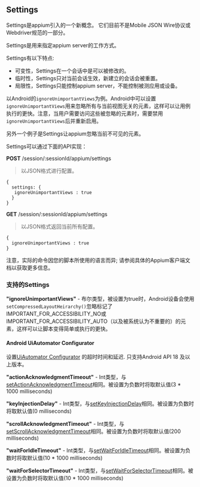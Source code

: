 ## Settings
Settings是appium引入的一个新概念。 它们目前不是Mobile JSON Wire协议或Webdriver规范的一部分。

Settings是用来指定appium server的工作方式。

Settings有以下特点:
 - 可变性，Settings在一个会话中是可以被修改的。
 - 临时性，Settings只对当前会话生效，新建立的会话会被重置。
 - 局限性，Settings只能控制appium server，不能控制被测应用或设备。

以Android的`ignoreUnimportantViews`为例。Android中可以设置`ignoreUnimportantViews`用来忽略所有与当前视图无关的元素，这样可以让用例执行的更快。注意，当用户需要访问这些被忽略的元素时，需要禁用`ignoreUnimportantViews`后并重新启用。 

另外一个例子是Settings让appium忽略当前不可见的元素。

Settings可以通过下面的API实现：

**POST** /session/:sessionId/appium/settings

>以JSON格式进行配置。
```
{
  settings: {
   ignoreUnimportantViews : true
  }
}
```

**GET** /session/:sessionId/appium/settings

>以JSON格式返回当前所有配置。
```
{
  ignoreUnimportantViews : true
}
```

注意，实际的命令因您的脚本所使用的语言而异; 请参阅具体的Appium客户端文档以获取更多信息。

### 支持的Settings

**"ignoreUnimportantViews"** - 布尔类型，被设置为true时，Android设备会使用`setCompressedLayoutHeirarchy()`忽略标记了IMPORTANT_FOR_ACCESSIBILITY_NO或IMPORTANT_FOR_ACCESSIBILITY_AUTO（以及被系统认为不重要的）的元素，这样可以让脚本变得简单或执行的更快。

#### Android UiAutomator Configurator

设置[UiAutomator Configurator](https://developer.android.com/reference/android/support/test/uiautomator/Configurator.html) 的超时时间和延迟. 只支持Android API 18 及以上版本。

**"actionAcknowledgmentTimeout"** - Int类型，与[setActionAcknowledgmentTimeout](https://developer.android.com/reference/android/support/test/uiautomator/Configurator.html#setActionAcknowledgmentTimeout(long))相同。被设置为负数时将取默认值(3 * 1000 milliseconds)

**"keyInjectionDelay"** - Int类型，与[setKeyInjectionDelay](https://developer.android.com/reference/android/support/test/uiautomator/Configurator.html#setKeyInjectionDelay(long))相同。被设置为负数时将取默认值(0 milliseconds)

**"scrollAcknowledgmentTimeout"** - Int类型，与[setScrollAcknowledgmentTimeout](https://developer.android.com/reference/android/support/test/uiautomator/Configurator.html#setScrollAcknowledgmentTimeout(long))相同。被设置为负数时将取默认值(200 milliseconds)

**"waitForIdleTimeout"** - Int类型，与[setWaitForIdleTimeout](https://developer.android.com/reference/android/support/test/uiautomator/Configurator.html#setWaitForIdleTimeout(long))相同。被设置为负数时将取默认值(10 * 1000 milliseconds)

**"waitForSelectorTimeout"** - Int类型，与[setWaitForSelectorTimeout](https://developer.android.com/reference/android/support/test/uiautomator/Configurator.html#setWaitForSelectorTimeout(long))相同。被设置为负数时将取默认值(10 * 1000 milliseconds)
